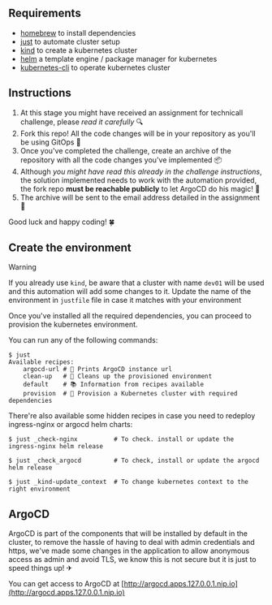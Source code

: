 ## Requirements

- [homebrew](https://brew.sh/) to install dependencies
- [just](https://formulae.brew.sh/formula/just) to automate cluster setup
- [kind](https://formulae.brew.sh/formula/kind) to create a kubernetes cluster
- [helm](https://formulae.brew.sh/formula/helm) a template engine / package manager for kubernetes
- [kubernetes-cli](https://formulae.brew.sh/formula/kubernetes-cli) to operate kubernetes cluster

## Instructions

1. At this stage you might have received an assignment for technicall challenge, please *read it carefully* 🔍
2. Fork this repo! All the code changes will be in your repository as you'll be using GitOps 🧲
3. Once you've completed the challenge, create an archive of the repository with all the code changes you've implemented 📦
4. Although *you might have read this already in the challenge instructions*, the solution implemented needs to work with the automation provided, the fork repo **must be reachable publicly** to let ArgoCD do his magic! 🐙
5. The archive will be sent to the email address detailed in the assignment 📧

Good luck and happy coding! 🍀

## Create the environment

> [!WARNING]
> If you already use `kind`, be aware that a cluster with name `dev01` will be used and this automation will add some changes to it. Update the name of the environment in `justfile` file in case it matches with your environment


Once you've installed all the required dependencies, you can proceed to provision the kubernetes environment.

You can run any of the following commands:

```shell
$ just
Available recipes:
    argocd-url # 🐙 Prints ArgoCD instance url
    clean-up   # 🧻 Cleans up the provisioned environment
    default    # 📚 Information from recipes available
    provision  # 🚀 Provision a Kubernetes cluster with required dependencies
```

There're also available some hidden recipes in case you need to redeploy ingress-nginx or argocd helm charts:

```shell
$ just _check-nginx          # To check. install or update the ingress-nginx helm release

$ just _check_argocd         # To check, install or update the argocd helm release

$ just _kind-update_context  # To change kubernetes context to the right environment
```

## ArgoCD

ArgoCD is part of the components that will be installed by default in the cluster, to remove the hassle of having to deal with admin credentials and https, we've made some changes in the application to allow anonymous access as admin and avoid TLS, we know this is not secure but it is just to speed things up! ✈

You can get access to ArgoCD at [http://argocd.apps.127.0.0.1.nip.io](http://argocd.apps.127.0.0.1.nip.io)
